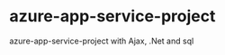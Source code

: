 # azure-app-service-project
azure-app-service-project with Ajax, .Net and sql


<!-- Security scan triggered at 2025-09-09 05:42:49 -->